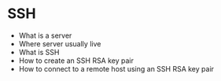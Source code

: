 # SSH
* What is a server
* Where server usually live
* What is SSH
* How to create an SSH RSA key pair
* How to connect to a remote host using an SSH RSA key pair

